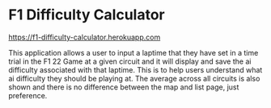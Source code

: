 # F1 Difficulty Calculator
https://f1-difficulty-calculator.herokuapp.com

This application allows a user to input a laptime that they have set in a time trial in the F1 22 Game at a given circuit and it will display and save the ai difficulty associated with that laptime. This is to help users understand what ai difficulty they should be playing at. The average across all circuits is also shown and there is no difference between the map and list page, just preference.
